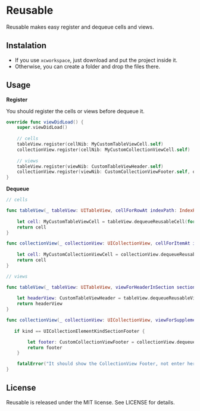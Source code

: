 # Reusable
Reusable makes easy register and dequeue cells and views.

## Instalation
  - If you use `xcworkspace`, just download and put the project inside it.
  - Otherwise, you can create a folder and drop the files there.

## Usage
  
**Register**

You should register the cells or views before dequeue it.

```swift
override func viewDidLoad() {
	super.viewDidLoad()
	
	// cells
	tableView.register(cellNib: MyCustomTableViewCell.self)
	collectionView.register(cellNib: MyCustomCollectionViewCell.self)
	
	// views
	tableView.register(viewNib: CustomTableViewHeader.self)
	collectionView.register(viewNib: CustomCollectionViewFooter.self, ofKind: UICollectionElementKindSectionFooter)
}
```

**Dequeue**

```swift
// cells

func tableView(_ tableView: UITableView, cellForRowAt indexPath: IndexPath) -> UITableViewCell {
    
	let cell: MyCustomTableViewCell = tableView.dequeueReusableCell(for: indexPath)
    return cell
}

func collectionView(_ collectionView: UICollectionView, cellForItemAt indexPath: IndexPath) -> UICollectionViewCell {
    
    let cell: MyCustomCollectionViewCell = collectionView.dequeueReusableCell(for: indexPath)
    return cell
}

// views

func tableView(_ tableView: UITableView, viewForHeaderInSection section: Int) -> UIView? {
    
    let headerView: CustomTableViewHeader = tableView.dequeueReusableView()
    return headerView
}

func collectionView(_ collectionView: UICollectionView, viewForSupplementaryElementOfKind kind: String, at indexPath: IndexPath) -> UICollectionReusableView {
 
   if kind == UICollectionElementKindSectionFooter {

        let footer: CustomCollectionViewFooter = collectionView.dequeueReusableView(ofKind: UICollectionElementKindSectionFooter, for: indexPath)
        return footer
    }

    fatalError("It should show the CollectionView Footer, not enter here... 😐")
}
```

## License

Reusable is released under the MIT license. See LICENSE for details.
